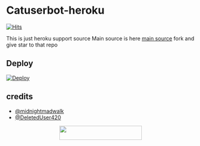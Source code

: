 # Catuserbot-heroku
[![Hits](https://hits.seeyoufarm.com/api/count/incr/badge.svg?url=https%3A%2F%2Fgithub.com%2FMr-confused%2Fnekopack&count_bg=%2379C83D&title_bg=%23555555&icon=&icon_color=%23E7E7E7&title=hits&edge_flat=false)](https://hits.seeyoufarm.com)

This is just heroku support source 
Main source is here [main source](https://github.com/sandy1709/catuserbot) fork and give star to that repo 

## Deploy
[![Deploy](https://www.herokucdn.com/deploy/button.svg)](https://dashboard.heroku.com/new?button-url=https%3A%2F%2Fgithub.com%2Fuserbot12384%2Fcatdeploy&template=https%3A%2F%2Fgithub.com%2Fuserbot12384%2Fcatdeploy)

## credits
   - [@midnightmadwalk](https://t.me/midnightmadwalk)
   - [@DeletedUser420](https://t.me/DeletedUser420)
<p align="center"><a href="https://heroku.com/deploy?template=https://github.com/FUCKTHEATTITUDE/nekopack.git"> <img src="https://img.shields.io/badge/Deploy%20To%20Heroku-blue?style=for-the-badge&logo=heroku" width="220" height="38.45"/></a></p>
